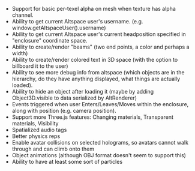 * Support for basic per-texel alpha on mesh when texture has alpha channel.
* Ability to get current Altspace user's username.  (e.g. window.getAltspaceUser().username)
* Ability to get current Altspace user's current headposition specified in "enclosure" coordinate space.
* Ability to create/render "beams" (two end points, a color and perhaps a width)
* Ability to create/render colored text in 3D space (with the option to billboard it to the user)
* Ability to see more debug info from altspace (which objects are in the hierarchy, do they have anything displayed, what things are actually loaded).
* Ability to hide an object after loading it (maybe by adding Object3D.visible to data serialized by AltRenderer)
* Events triggered when user Enters/Leaves/Moves within the enclosure, along with position (e.g. camera position).
* Support more Three.js features: Changing materials, Transparent materials, Visibility
* Spatialized audio tags
* Better physics reps
* Enable avatar collisions on selected holograms, so avatars cannot walk through and can climb onto them
* Object animations (although OBJ format doesn't seem to support this)
* Ability to have at least some sort of particles

